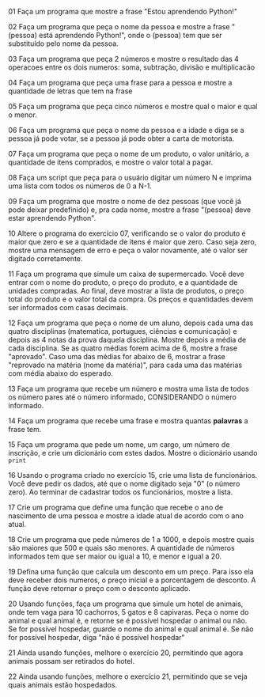 01
Faça um programa que mostre a frase "Estou aprendendo Python!"

02 
Faça um programa que peça o nome da pessoa e mostre a frase "(pessoa) está aprendendo Python!", onde o (pessoa) tem que ser substituído pelo nome da pessoa. 

03
Faça um programa que peça 2 números e mostre o resultado das 4 operacoes entre os dois numeros: soma, subtração, divisão e multiplicacão

04
Faça um programa que peça uma frase para a pessoa e mostre a quantidade de letras que tem na frase

05 
Faça um programa que peça cinco números e mostre qual o maior e qual o menor.

06 
Faça um programa que peça o nome da pessoa e a idade e diga se a pessoa já pode votar, se a pessoa já pode obter a carta de motorista. 

07 
Faça um programa que peça o nome de um produto, o valor unitário, a quantidade de itens comprados, e mostre o valor total a pagar. 

08
Faça um script que peça para o usuário digitar um número N e imprima uma lista com todos os números de 0 a N-1.

09 
Faça um programa que mostre o nome de dez pessoas (que você já pode deixar predefinido) e, pra cada nome, mostre a frase "(pessoa) deve estar aprendendo Python".

10 
Altere o programa do exercício 07, verificando se o valor do produto é maior que zero e se a quantidade de itens é maior que zero. Caso seja zero, mostre uma mensagem de erro e peça o valor novamente, até o valor ser digitado corretamente.

11 
Faça um programa que simule um caixa de supermercado.  Você deve entrar com o nome do produto, o preço do produto, e a quantidade de unidades compradas.  Ao final, deve mostrar a lista de produtos, o preço total do produto e o valor total da compra. 
Os preços e quantidades devem ser informados com casas decimais. 

12
Faça um programa que peça o nome de um aluno, depois cada uma das quatro disciplinas (matematica, portugues, ciências e comunicação) e depois as 4 notas da prova daquela disciplina. Mostre depois a média de cada disciplina. Se as quatro médias forem acima de 6, mostre a frase "aprovado". Caso uma das médias for abaixo de 6, mostrar a frase "reprovado na matéria (nome da matéria)", para cada uma das matérias com média abaixo do esperado. 

13 
Faça um programa que recebe um número e mostra uma lista de todos os número pares até o número informado, CONSIDERANDO o número informado. 

14
Faça um programa que recebe uma frase e mostra quantas **palavras** a frase tem. 

15
Faça um programa que pede um nome, um cargo, um número de inscrição, e crie um dicionário com estes dados.  Mostre o dicionário usando `print`

16 
Usando o programa criado no exercício 15, crie uma lista de funcionários. Você deve pedir os dados, até que o nome digitado seja "0" (o número zero). Ao terminar de cadastrar todos os funcionários, mostre a lista. 

17 
Crie um programa que define uma função que recebe o ano de nascimento de uma pessoa e mostre a idade atual de acordo com o ano atual.

18 
Crie um programa que pede números de 1 a 1000, e depois mostre quais são maiores que 500 e quais são menores. A quantidade de números informados tem que ser maior ou igual a 10, e menor e igual a 20. 

19 
Defina uma função que calcula um desconto em um preço. Para isso ela deve receber dois numeros, o preço inicial e a porcentagem de desconto.  A função deve retornar o preço com o desconto aplicado. 

20
Usando funções, faça um programa que simule um hotel de animais, onde tem vaga para 10 cachorros, 5 gatos e 8 capivaras. Peça o nome do animal e qual animal é, e retorne se é possível hospedar o animal ou não. Se for possível hospedar, guarde o nome do animal e qual animal é. Se não for possível hospedar, diga "não é possível hospedar"

21
Ainda usando funções, melhore o exercício 20, permitindo que agora animais possam ser retirados do hotel. 

22
Ainda usando funções, melhore o exercício 21, permitindo que se veja quais animais estão hospedados. 
